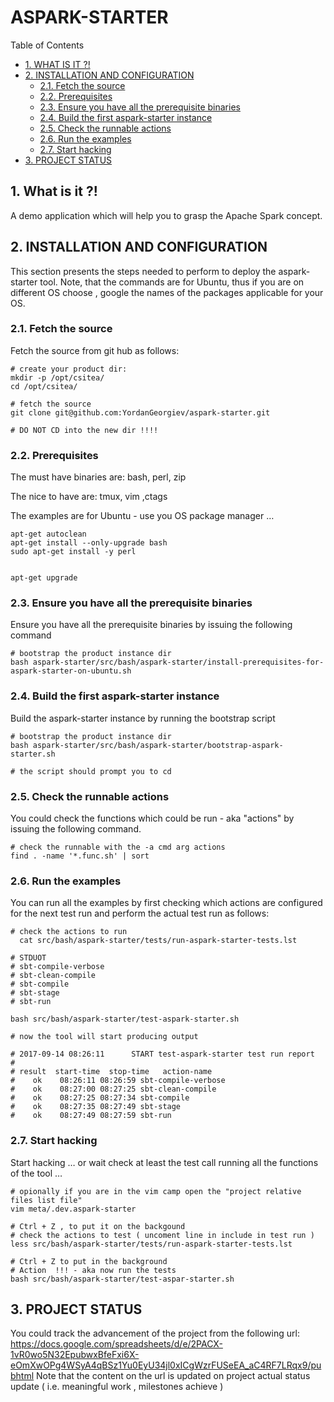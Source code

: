 #  ASPARK-STARTER


Table of Contents

  * [1. WHAT IS IT ?!](#1-what-is-it-)
  * [2. INSTALLATION AND CONFIGURATION](#2-installation-and-configuration)
    * [2.1. Fetch the source](#21-fetch-the-source)
    * [2.2. Prerequisites](#22-prerequisites)
    * [2.3. Ensure you have all the prerequisite binaries](#23-ensure-you-have-all-the-prerequisite-binaries)
    * [2.4. Build the first aspark-starter instance](#24-build-the-first-aspark-starter-instance)
    * [2.5. Check the runnable actions](#25-check-the-runnable-actions)
    * [2.6. Run the examples](#26-run-the-examples)
    * [2.7. Start hacking](#27-start-hacking)
  * [3. PROJECT STATUS](#3-project-status)


    

## 1. What is it ?!
A demo application which will help you to grasp the Apache Spark concept. 

    

## 2. INSTALLATION AND CONFIGURATION
This section presents the steps needed to perform to deploy the aspark-starter tool. Note, that the commands are for Ubuntu, thus if you are on different OS choose , google the names of the packages applicable for your OS. 

    

### 2.1. Fetch the source
Fetch the source from git hub as follows:

    # create your product dir:
    mkdir -p /opt/csitea/
    cd /opt/csitea/
    
    # fetch the source
    git clone git@github.com:YordanGeorgiev/aspark-starter.git
    
    # DO NOT CD into the new dir !!!!

### 2.2. Prerequisites
The must have binaries are:
 bash, perl, zip

The nice to have are:
 tmux, vim ,ctags

The examples are for Ubuntu - use you OS package manager …

    apt-get autoclean
    apt-get install --only-upgrade bash
    sudo apt-get install -y perl
    
    
    apt-get upgrade
    
    

### 2.3. Ensure you have all the prerequisite binaries
Ensure you have all the prerequisite binaries by issuing the following command

    # bootstrap the product instance dir
    bash aspark-starter/src/bash/aspark-starter/install-prerequisites-for-aspark-starter-on-ubuntu.sh

### 2.4. Build the first aspark-starter instance
Build the aspark-starter instance by running the bootstrap script

    # bootstrap the product instance dir
    bash aspark-starter/src/bash/aspark-starter/bootstrap-aspark-starter.sh
    
    # the script should prompt you to cd 

### 2.5. Check the runnable actions
You could check the functions which could be run - aka "actions" by issuing the following command. 

    # check the runnable with the -a cmd arg actions 
    find . -name '*.func.sh' | sort

### 2.6. Run the examples
You can run all the examples by first checking which actions are configured for the next test run and perform the actual test run as follows:

    # check the actions to run
      cat src/bash/aspark-starter/tests/run-aspark-starter-tests.lst
    
    # STDUOT
    # sbt-compile-verbose
    # sbt-clean-compile
    # sbt-compile
    # sbt-stage
    # sbt-run
    
    bash src/bash/aspark-starter/test-aspark-starter.sh
    
    # now the tool will start producing output
    
    # 2017-09-14 08:26:11      START test-aspark-starter test run report
    # 
    # result  start-time  stop-time   action-name
    #    ok    08:26:11 08:26:59 sbt-compile-verbose
    #    ok    08:27:00 08:27:25 sbt-clean-compile
    #    ok    08:27:25 08:27:34 sbt-compile
    #    ok    08:27:35 08:27:49 sbt-stage
    #    ok    08:27:49 08:27:59 sbt-run

### 2.7. Start hacking
Start hacking … or wait check at least the test call running all the functions of the tool … 

    # opionally if you are in the vim camp open the "project relative files list file"
    vim meta/.dev.aspark-starter
    
    # Ctrl + Z , to put it on the backgound
    # check the actions to test ( uncoment line in include in test run ) 
    less src/bash/aspark-starter/tests/run-aspark-starter-tests.lst
    
    # Ctrl + Z to put in the background
    # Action  !!! - aka now run the tests
    bash src/bash/aspark-starter/test-aspar-starter.sh

## 3. PROJECT STATUS
You could track the advancement of the project from the following url:
https://docs.google.com/spreadsheets/d/e/2PACX-1vR0wo5N32EpubwxBfeFxi6X-eOmXwOPg4WSyA4qBSz1Yu0EyU34jl0xICgWzrFUSeEA_aC4RF7LRqx9/pubhtml
Note that the content on the url is updated on project actual status update ( i.e. meaningful work , milestones achieve ) 

    


